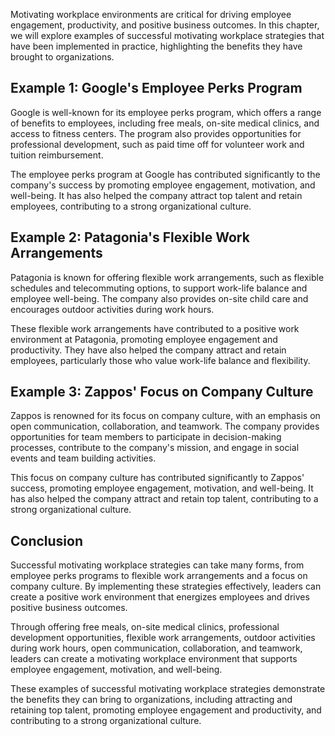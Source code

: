 
Motivating workplace environments are critical for driving employee engagement, productivity, and positive business outcomes. In this chapter, we will explore examples of successful motivating workplace strategies that have been implemented in practice, highlighting the benefits they have brought to organizations.

Example 1: Google's Employee Perks Program
------------------------------------------

Google is well-known for its employee perks program, which offers a range of benefits to employees, including free meals, on-site medical clinics, and access to fitness centers. The program also provides opportunities for professional development, such as paid time off for volunteer work and tuition reimbursement.

The employee perks program at Google has contributed significantly to the company's success by promoting employee engagement, motivation, and well-being. It has also helped the company attract top talent and retain employees, contributing to a strong organizational culture.

Example 2: Patagonia's Flexible Work Arrangements
-------------------------------------------------

Patagonia is known for offering flexible work arrangements, such as flexible schedules and telecommuting options, to support work-life balance and employee well-being. The company also provides on-site child care and encourages outdoor activities during work hours.

These flexible work arrangements have contributed to a positive work environment at Patagonia, promoting employee engagement and productivity. They have also helped the company attract and retain employees, particularly those who value work-life balance and flexibility.

Example 3: Zappos' Focus on Company Culture
-------------------------------------------

Zappos is renowned for its focus on company culture, with an emphasis on open communication, collaboration, and teamwork. The company provides opportunities for team members to participate in decision-making processes, contribute to the company's mission, and engage in social events and team building activities.

This focus on company culture has contributed significantly to Zappos' success, promoting employee engagement, motivation, and well-being. It has also helped the company attract and retain top talent, contributing to a strong organizational culture.

Conclusion
----------

Successful motivating workplace strategies can take many forms, from employee perks programs to flexible work arrangements and a focus on company culture. By implementing these strategies effectively, leaders can create a positive work environment that energizes employees and drives positive business outcomes.

Through offering free meals, on-site medical clinics, professional development opportunities, flexible work arrangements, outdoor activities during work hours, open communication, collaboration, and teamwork, leaders can create a motivating workplace environment that supports employee engagement, motivation, and well-being.

These examples of successful motivating workplace strategies demonstrate the benefits they can bring to organizations, including attracting and retaining top talent, promoting employee engagement and productivity, and contributing to a strong organizational culture.
